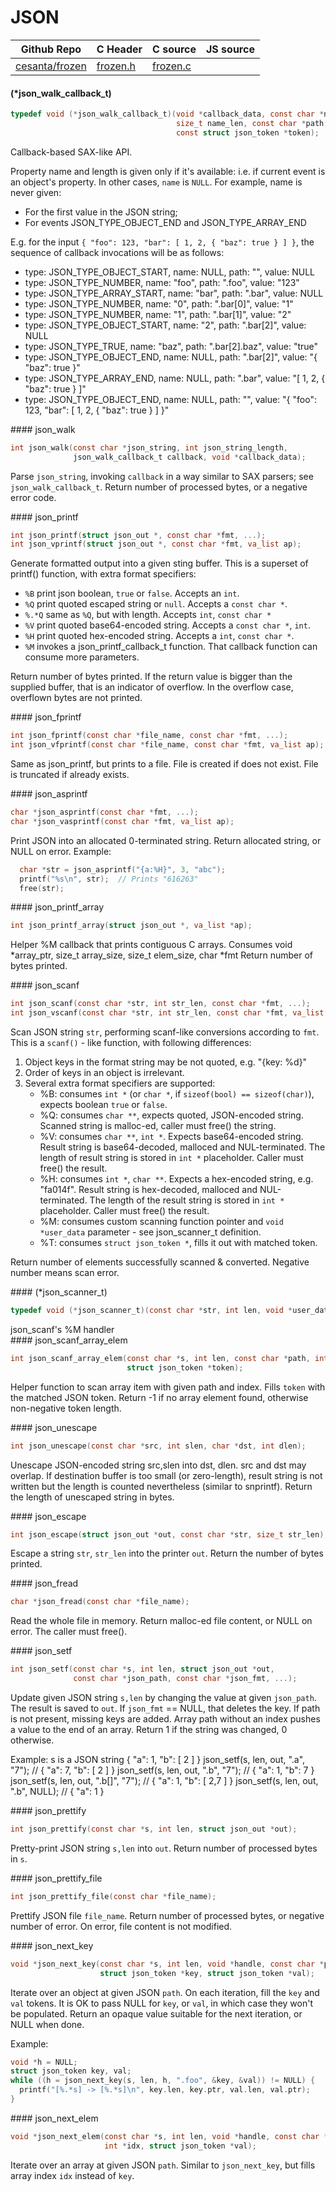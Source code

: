 # JSON
| Github Repo | C Header | C source  | JS source |
| ----------- | -------- | --------  | ----------------- |
| [cesanta/frozen](https://github.com/cesanta/frozen) | [frozen.h](https://github.com/cesanta/frozen/tree/master/frozen.h) | [frozen.c](https://github.com/cesanta/frozen/tree/master/frozen.c)  | &nbsp;         |

#### (*json_walk_callback_t)

```c
typedef void (*json_walk_callback_t)(void *callback_data, const char *name,
                                     size_t name_len, const char *path,
                                     const struct json_token *token);
```
<div class="apidescr">

Callback-based SAX-like API.

Property name and length is given only if it's available: i.e. if current
event is an object's property. In other cases, `name` is `NULL`. For
example, name is never given:
  - For the first value in the JSON string;
  - For events JSON_TYPE_OBJECT_END and JSON_TYPE_ARRAY_END

E.g. for the input `{ "foo": 123, "bar": [ 1, 2, { "baz": true } ] }`,
the sequence of callback invocations will be as follows:

- type: JSON_TYPE_OBJECT_START, name: NULL, path: "", value: NULL
- type: JSON_TYPE_NUMBER, name: "foo", path: ".foo", value: "123"
- type: JSON_TYPE_ARRAY_START,  name: "bar", path: ".bar", value: NULL
- type: JSON_TYPE_NUMBER, name: "0", path: ".bar[0]", value: "1"
- type: JSON_TYPE_NUMBER, name: "1", path: ".bar[1]", value: "2"
- type: JSON_TYPE_OBJECT_START, name: "2", path: ".bar[2]", value: NULL
- type: JSON_TYPE_TRUE, name: "baz", path: ".bar[2].baz", value: "true"
- type: JSON_TYPE_OBJECT_END, name: NULL, path: ".bar[2]", value: "{ \"baz\":
true }"
- type: JSON_TYPE_ARRAY_END, name: NULL, path: ".bar", value: "[ 1, 2, {
\"baz\": true } ]"
- type: JSON_TYPE_OBJECT_END, name: NULL, path: "", value: "{ \"foo\": 123,
\"bar\": [ 1, 2, { \"baz\": true } ] }"
 
</div>
#### json_walk

```c
int json_walk(const char *json_string, int json_string_length,
              json_walk_callback_t callback, void *callback_data);
```
<div class="apidescr">

Parse `json_string`, invoking `callback` in a way similar to SAX parsers;
see `json_walk_callback_t`.
Return number of processed bytes, or a negative error code.
 
</div>
#### json_printf

```c
int json_printf(struct json_out *, const char *fmt, ...);
int json_vprintf(struct json_out *, const char *fmt, va_list ap);
```
<div class="apidescr">

Generate formatted output into a given sting buffer.
This is a superset of printf() function, with extra format specifiers:
 - `%B` print json boolean, `true` or `false`. Accepts an `int`.
 - `%Q` print quoted escaped string or `null`. Accepts a `const char *`.
 - `%.*Q` same as `%Q`, but with length. Accepts `int`, `const char *`
 - `%V` print quoted base64-encoded string. Accepts a `const char *`, `int`.
 - `%H` print quoted hex-encoded string. Accepts a `int`, `const char *`.
 - `%M` invokes a json_printf_callback_t function. That callback function
 can consume more parameters.

Return number of bytes printed. If the return value is bigger than the
supplied buffer, that is an indicator of overflow. In the overflow case,
overflown bytes are not printed.
 
</div>
#### json_fprintf

```c
int json_fprintf(const char *file_name, const char *fmt, ...);
int json_vfprintf(const char *file_name, const char *fmt, va_list ap);
```
<div class="apidescr">

Same as json_printf, but prints to a file.
File is created if does not exist. File is truncated if already exists.
 
</div>
#### json_asprintf

```c
char *json_asprintf(const char *fmt, ...);
char *json_vasprintf(const char *fmt, va_list ap);
```
<div class="apidescr">

Print JSON into an allocated 0-terminated string.
Return allocated string, or NULL on error.
Example:

```c
  char *str = json_asprintf("{a:%H}", 3, "abc");
  printf("%s\n", str);  // Prints "616263"
  free(str);
```
 
</div>
#### json_printf_array

```c
int json_printf_array(struct json_out *, va_list *ap);
```
<div class="apidescr">

Helper %M callback that prints contiguous C arrays.
Consumes void *array_ptr, size_t array_size, size_t elem_size, char *fmt
Return number of bytes printed.
 
</div>
#### json_scanf

```c
int json_scanf(const char *str, int str_len, const char *fmt, ...);
int json_vscanf(const char *str, int str_len, const char *fmt, va_list ap);
```
<div class="apidescr">

Scan JSON string `str`, performing scanf-like conversions according to `fmt`.
This is a `scanf()` - like function, with following differences:

1. Object keys in the format string may be not quoted, e.g. "{key: %d}"
2. Order of keys in an object is irrelevant.
3. Several extra format specifiers are supported:
   - %B: consumes `int *` (or `char *`, if `sizeof(bool) == sizeof(char)`),
      expects boolean `true` or `false`.
   - %Q: consumes `char **`, expects quoted, JSON-encoded string. Scanned
      string is malloc-ed, caller must free() the string.
   - %V: consumes `char **`, `int *`. Expects base64-encoded string.
      Result string is base64-decoded, malloced and NUL-terminated.
      The length of result string is stored in `int *` placeholder.
      Caller must free() the result.
   - %H: consumes `int *`, `char **`.
      Expects a hex-encoded string, e.g. "fa014f".
      Result string is hex-decoded, malloced and NUL-terminated.
      The length of the result string is stored in `int *` placeholder.
      Caller must free() the result.
   - %M: consumes custom scanning function pointer and
      `void *user_data` parameter - see json_scanner_t definition.
   - %T: consumes `struct json_token *`, fills it out with matched token.

Return number of elements successfully scanned & converted.
Negative number means scan error.
 
</div>
#### (*json_scanner_t)

```c
typedef void (*json_scanner_t)(const char *str, int len, void *user_data);
```
<div class="apidescr">
 json_scanf's %M handler  
</div>
#### json_scanf_array_elem

```c
int json_scanf_array_elem(const char *s, int len, const char *path, int index,
                          struct json_token *token);
```
<div class="apidescr">

Helper function to scan array item with given path and index.
Fills `token` with the matched JSON token.
Return -1 if no array element found, otherwise non-negative token length.
 
</div>
#### json_unescape

```c
int json_unescape(const char *src, int slen, char *dst, int dlen);
```
<div class="apidescr">

Unescape JSON-encoded string src,slen into dst, dlen.
src and dst may overlap.
If destination buffer is too small (or zero-length), result string is not
written but the length is counted nevertheless (similar to snprintf).
Return the length of unescaped string in bytes.
 
</div>
#### json_escape

```c
int json_escape(struct json_out *out, const char *str, size_t str_len);
```
<div class="apidescr">

Escape a string `str`, `str_len` into the printer `out`.
Return the number of bytes printed.
 
</div>
#### json_fread

```c
char *json_fread(const char *file_name);
```
<div class="apidescr">

Read the whole file in memory.
Return malloc-ed file content, or NULL on error. The caller must free().
 
</div>
#### json_setf

```c
int json_setf(const char *s, int len, struct json_out *out,
              const char *json_path, const char *json_fmt, ...);
```
<div class="apidescr">

Update given JSON string `s,len` by changing the value at given `json_path`.
The result is saved to `out`. If `json_fmt` == NULL, that deletes the key.
If path is not present, missing keys are added. Array path without an
index pushes a value to the end of an array.
Return 1 if the string was changed, 0 otherwise.

Example:  s is a JSON string { "a": 1, "b": [ 2 ] }
  json_setf(s, len, out, ".a", "7");     // { "a": 7, "b": [ 2 ] }
  json_setf(s, len, out, ".b", "7");     // { "a": 1, "b": 7 }
  json_setf(s, len, out, ".b[]", "7");   // { "a": 1, "b": [ 2,7 ] }
  json_setf(s, len, out, ".b", NULL);    // { "a": 1 }
 
</div>
#### json_prettify

```c
int json_prettify(const char *s, int len, struct json_out *out);
```
<div class="apidescr">

Pretty-print JSON string `s,len` into `out`.
Return number of processed bytes in `s`.
 
</div>
#### json_prettify_file

```c
int json_prettify_file(const char *file_name);
```
<div class="apidescr">

Prettify JSON file `file_name`.
Return number of processed bytes, or negative number of error.
On error, file content is not modified.
 
</div>
#### json_next_key

```c
void *json_next_key(const char *s, int len, void *handle, const char *path,
                    struct json_token *key, struct json_token *val);
```
<div class="apidescr">

Iterate over an object at given JSON `path`.
On each iteration, fill the `key` and `val` tokens. It is OK to pass NULL
for `key`, or `val`, in which case they won't be populated.
Return an opaque value suitable for the next iteration, or NULL when done.

Example:

```c
void *h = NULL;
struct json_token key, val;
while ((h = json_next_key(s, len, h, ".foo", &key, &val)) != NULL) {
  printf("[%.*s] -> [%.*s]\n", key.len, key.ptr, val.len, val.ptr);
}
```
 
</div>
#### json_next_elem

```c
void *json_next_elem(const char *s, int len, void *handle, const char *path,
                     int *idx, struct json_token *val);
```
<div class="apidescr">

Iterate over an array at given JSON `path`.
Similar to `json_next_key`, but fills array index `idx` instead of `key`.
 
</div>
